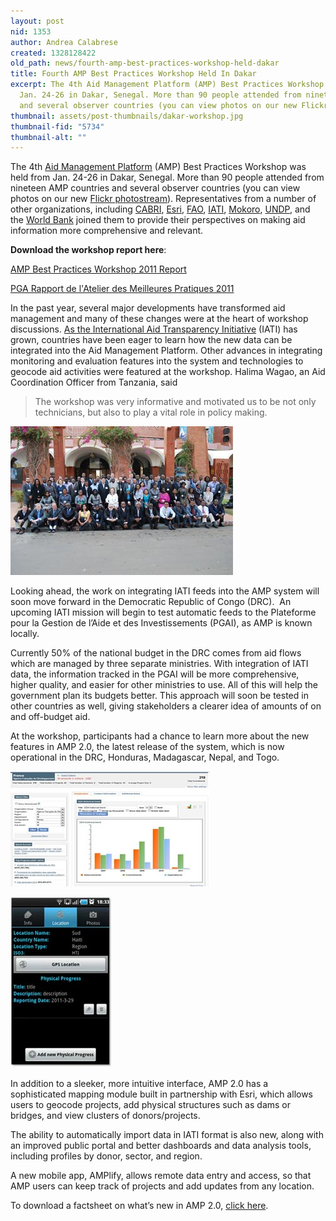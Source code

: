 ```yaml
---
layout: post
nid: 1353
author: Andrea Calabrese
created: 1328128422
old_path: news/fourth-amp-best-practices-workshop-held-dakar
title: Fourth AMP Best Practices Workshop Held In Dakar
excerpt: The 4th Aid Management Platform (AMP) Best Practices Workshop was held from
  Jan. 24-26 in Dakar, Senegal. More than 90 people attended from nineteen AMP countries
  and several observer countries (you can view photos on our new Flickr photostream).
thumbnail: assets/post-thumbnails/dakar-workshop.jpg
thumbnail-fid: "5734"
thumbnail-alt: ""
---
```


The 4th [Aid Management Platform](http://amp.developmentgateway.org/) (AMP) Best Practices Workshop was held from Jan. 24-26 in Dakar, Senegal. More than 90 people attended from nineteen AMP countries and several observer countries (you can view photos on our new [Flickr photostream](http://www.flickr.com/photos/74599421@N06/)). Representatives from a number of other organizations, including [CABRI](http://www.cabri-sbo.org/), [Esri](http://www.esri.com/), [FAO](http://www.fao.org/), [IATI](http://www.aidtransparency.net/), [Mokoro](http://www.mokoro.co.uk/), [UNDP](http://www.undp.org/), and the [World Bank](http://www.worldbank.org/) joined them to provide their perspectives on making aid information more comprehensive and relevant.

**Download the workshop report here**:

[AMP Best Practices Workshop 2011 Report](/assets/post-resources/amp_best_practices_workshop_2012_eng.pdf)

[PGA Rapport de l'Atelier des Meilleures Pratiques 2011](/assets/post-resources/amp_best_practices_workshop_2012_fr.pdf)

In the past year, several major developments have transformed aid management and many of these changes were at the heart of workshop discussions. [As the International Aid Transparency Initiative](http://www.aidtransparency.net/) (IATI) has grown, countries have been eager to learn how the new data can be integrated into the Aid Management Platform. Other advances in integrating monitoring and evaluation features into the system and technologies to geocode aid activities were featured at the workshop. Halima Wagao, an Aid Coordination Officer from Tanzania, said

> The workshop was very informative and motivated us to be not only technicians, but also to play a vital role in policy making.

![](/assets/post-images/dakar-workshop-group.jpg)

Looking ahead, the work on integrating IATI feeds into the AMP system will soon move forward in the Democratic Republic of Congo (DRC).  An upcoming IATI mission will begin to test automatic feeds to the Plateforme pour la Gestion de l’Aide et des Investissements (PGAI), as AMP is known locally.

Currently 50% of the national budget in the DRC comes from aid flows which are managed by three separate ministries. With integration of IATI data, the information tracked in the PGAI will be more comprehensive, higher quality, and easier for other ministries to use. All of this will help the government plan its budgets better. This approach will soon be tested in other countries as well, giving stakeholders a clearer idea of amounts of on and off-budget aid.

At the workshop, participants had a chance to learn more about the new features in AMP 2.0, the latest release of the system, which is now operational in the DRC, Honduras, Madagascar, Nepal, and Togo.

![](/assets/post-images/graph.jpg)

![](/assets/post-images/amplify.jpg)

In addition to a sleeker, more intuitive interface, AMP 2.0 has a sophisticated mapping module built in partnership with Esri, which allows users to geocode projects, add physical structures such as dams or bridges, and view clusters of donors/projects.

The ability to automatically import data in IATI format is also new, along with an improved public portal and better dashboards and data analysis tools, including profiles by donor, sector, and region.

A new mobile app, AMPlify, allows remote data entry and access, so that AMP users can keep track of projects and add updates from any location.

To download a factsheet on what’s new in AMP 2.0, [click here](/assets/post-resources/what_new_amp_2.0.pdf).
